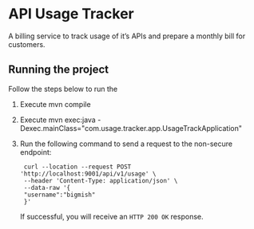 # API Usage Tracker
A billing service to track usage of it’s APIs and prepare a monthly bill for customers.

## Running the project
Follow the steps below to run the
1) Execute mvn compile

2) Execute mvn exec:java -Dexec.mainClass="com.usage.tracker.app.UsageTrackApplication"

3) Run the following command to send a request to the non-secure endpoint:

        curl --location --request POST 'http://localhost:9001/api/v1/usage' \
        --header 'Content-Type: application/json' \
        --data-raw '{
        "username":"bigmish"
        }'
   If successful, you will receive an `HTTP 200 OK` response.